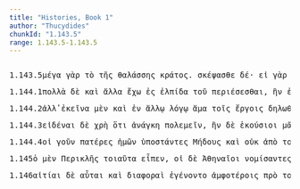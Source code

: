 ```yaml
---
title: "Histories, Book 1"
author: "Thucydides"
chunkId: "1.143.5"
range: 1.143.5-1.143.5
---
```


<pre class="greek prose syntax" data-urn="urn:cts:greekLit:tlg0003.tlg001"><p><span class="subdoc" data-subdoc="1.143.5">1.143.5</span><span class="sentence"><span class=" nominative" data-def="big, full-grown, elder" data-flags="a-s---nn-" data-head="8" data-id="1" data-lemma="μέγας">μέγα </span><span class=" " data-def="for, yes, . . , no, ay doubtless" data-flags="d--------" data-head="8" data-id="2" data-lemma="γάρ">γὰρ </span><span class=" nominative" data-flags="l-s---nn-" data-head="6" data-id="3" data-lemma="ὁ">τὸ </span><span class=" genitive" data-flags="l-s---fg-" data-head="5" data-id="4" data-lemma="ὁ">τῆς </span><span class=" genitive" data-def="sea, sea, salt lake" data-flags="n-s---fg-" data-head="6" data-id="5" data-lemma="θάλασσα">θαλάσσης </span><span class=" nominative" data-flags="n-s---nn-" data-head="8" data-id="6" data-lemma="κράτος">κράτος</span><span class=" " data-flags="u--------" data-head="0" data-id="7" data-lemma=".">. </span></span><span class="sentence"><span class="verb " data-def="look, about carefully, spy, he looked after" data-flags="v2pame---" data-head="0" data-id="1" data-lemma="σκέπτομαι">σκέψασθε </span><span class=" " data-flags="d--------" data-head="1" data-id="2" data-lemma="δέ">δέ</span><span class=" " data-flags="u--------" data-head="0" data-id="3" data-lemma="·">· </span></span><span class="sentence"><span class=" " data-flags="c--------" data-head="9" data-id="1" data-lemma="εἰ">εἰ </span><span class=" " data-def="for, yes, . . , no, ay doubtless" data-flags="d--------" data-head="9" data-id="2" data-lemma="γάρ">γὰρ </span><span class="verb " data-flags="v1piia---" data-head="1" data-id="3" data-lemma="εἰμί">ἦμεν </span><span class=" nominative" data-def="islander, swimmer, insular" data-flags="n-p---mn-" data-head="3" data-id="4" data-lemma="νησιώτης">νησιῶται</span><span class=" " data-flags="u--------" data-head="0" data-id="5" data-lemma=",">, </span><span class=" nominative" data-def="any one, any thing, who? what?, si se" data-flags="p-p---mn-" data-head="9" data-id="6" data-lemma="τις">τίνες </span><span class=" " data-flags="d--------" data-head="9" data-id="7" data-lemma="ἄν">ἂν </span><span class=" nominative" data-def="not to be laid hold of, hard to catch, incomprehensible, not to be made matter of choice" data-flags="a-p---mnc" data-head="9" data-id="8" data-lemma="ἄληπτος">ἀληπτότεροι </span><span class="verb " data-flags="v3piia---" data-head="0" data-id="9" data-lemma="εἰμί">ἦσαν</span><span class=" " data-flags="u--------" data-head="0" data-id="10" data-lemma=";">; </span></span><span class="sentence"><span class=" " data-flags="d--------" data-head="3" data-id="1" data-lemma="καί">καὶ </span><span class=" " data-flags="d--------" data-head="3" data-id="2" data-lemma="νῦν">νῦν </span><span class="verb " data-flags="v3spia---" data-head="0" data-id="3" data-lemma="χρή">χρὴ </span><span class=" " data-flags="c--------" data-head="3" data-id="4" data-lemma="ὅτι">ὅτι </span><span class=" accusative" data-flags="a-p---na-" data-head="7" data-id="5" data-lemma="ἐγγύτατος">ἐγγύτατα </span><span class=" genitive" data-def="this, u, this man here" data-flags="p-s---ng-" data-head="5" data-id="6" data-lemma="οὗτος">τούτου </span><span class="verb accusative" data-flags="v-papema-" data-head="23" data-id="7" data-lemma="διανοέομαι">διανοηθέντας </span><span class=" accusative" data-flags="l-s---fa-" data-head="10" data-id="8" data-lemma="ὁ">τὴν </span><span class=" " data-def="indeed, of a truth, but, indeed" data-flags="d--------" data-head="16" data-id="9" data-lemma="μέν">μὲν </span><span class=" accusative" data-def="earth, heaven, land" data-flags="n-s---fa-" data-head="11" data-id="10" data-lemma="γῆ">γῆν </span><span class=" " data-flags="c--------" data-head="13" data-id="11" data-lemma="καί">καὶ </span><span class=" accusative" data-def="building, house, dwelling, home, home" data-flags="n-p---fa-" data-head="11" data-id="12" data-lemma="οἰκία">οἰκίας </span><span class="verb " data-def="send forth, discharge, throw oneself, give oneself up" data-flags="v--ana---" data-head="16" data-id="13" data-lemma="ἀφίημι">ἀφεῖναι</span><span class=" " data-flags="u--------" data-head="0" data-id="14" data-lemma=",">, </span><span class=" genitive" data-flags="l-s---fg-" data-head="17" data-id="15" data-lemma="ὁ">τῆς </span><span class=" " data-flags="c--------" data-head="23" data-id="16" data-lemma="δέ">δὲ </span><span class=" genitive" data-def="sea, sea, salt lake" data-flags="n-s---fg-" data-head="18" data-id="17" data-lemma="θάλασσα">θαλάσσης </span><span class=" " data-flags="c--------" data-head="20" data-id="18" data-lemma="καί">καὶ </span><span class=" genitive" data-def="city, the citadel, the citadel" data-flags="n-s---fg-" data-head="18" data-id="19" data-lemma="πόλις">πόλεως </span><span class=" accusative" data-flags="n-s---fa-" data-head="21" data-id="20" data-lemma="φυλακή">φυλακὴν </span><span class="verb " data-flags="v--pna---" data-head="16" data-id="21" data-lemma="ἔχω">ἔχειν</span><span class=" " data-flags="u--------" data-head="0" data-id="22" data-lemma=",">, </span><span class=" " data-flags="c--------" data-head="4" data-id="23" data-lemma="καί">καὶ </span><span class=" dative" data-def="" data-flags="n-p---md-" data-head="31" data-id="24" data-lemma="Πελοποννήσιοι">Πελοποννησίοις </span><span class=" " data-def="upaári, ufar, ofer" data-flags="r--------" data-head="27" data-id="25" data-lemma="ὑπέρ">ὑπὲρ </span><span class=" genitive" data-def="self, him, her, it, the very one, the same" data-flags="p-p---ng-" data-head="25" data-id="26" data-lemma="αὐτός">αὐτῶν </span><span class="verb accusative" data-def="make angry, provoke to anger, irritate, grow angry, be wroth, with" data-flags="v-pappma-" data-head="31" data-id="27" data-lemma="ὀργίζω">ὀργισθέντας </span><span class=" dative" data-def="many, many, many" data-flags="a-s---nd-" data-head="29" data-id="28" data-lemma="πολύς">πολλῷ </span><span class=" dative" data-flags="a-p---mdc" data-head="24" data-id="29" data-lemma="πλείων">πλέοσι </span><span class=" " data-flags="d--------" data-head="31" data-id="30" data-lemma="μή">μὴ </span><span class="verb " data-def="fight, contend, resist to the uttermost, exert oneself, strive earnestly" data-flags="v--pne---" data-head="66" data-id="31" data-lemma="διαμάχομαι">διαμάχεσθαι</span><span class=" " data-flags="u--------" data-head="40" data-id="32" data-lemma="(">( </span><span class="verb nominative" data-def="to be strong, powerful, rule, hold sway, sway" data-flags="v-papamn-" data-head="39" data-id="33" data-lemma="κρατέω">κρατήσαντές </span><span class=" " data-flags="d--------" data-head="40" data-id="34" data-lemma="τε">τε </span><span class=" " data-def="for, yes, . . , no, ay doubtless" data-flags="d--------" data-head="40" data-id="35" data-lemma="γάρ">γὰρ </span><span class=" " data-def="back, back again, again, anew, encore" data-flags="d--------" data-head="39" data-id="36" data-lemma="αὖθις">αὖθις </span><span class=" " data-flags="d--------" data-head="38" data-id="37" data-lemma="οὐ">οὐκ </span><span class=" dative" data-def="smaller, less, worse, be worse off, too small" data-flags="a-p---mdc" data-head="39" data-id="38" data-lemma="ἐλάσσων">ἐλάσσοσι </span><span class="verb " data-def="fight, fight with, against" data-flags="v1pfim---" data-head="40" data-id="39" data-lemma="μάχομαι">μαχούμεθα </span><span class=" " data-flags="c--------" data-head="0" data-id="40" data-lemma="καί">καὶ </span><span class=" " data-def="if haply, if, soever" data-flags="c--------" data-head="51" data-id="41" data-lemma="ἐάν">ἢν </span><span class="verb " data-def="make to fall, overthrow, by tripping up, trip up in wrestling, throw" data-flags="v1pasp---" data-head="41" data-id="42" data-lemma="σφάλλω">σφαλῶμεν</span><span class=" " data-flags="u--------" data-head="0" data-id="43" data-lemma=",">, </span><span class=" nominative" data-flags="l-p---nn-" data-head="51" data-id="44" data-lemma="ὁ">τὰ </span><span class=" genitive" data-flags="l-p---mg-" data-head="46" data-id="45" data-lemma="ὁ">τῶν </span><span class=" genitive" data-def="fighting along with, leagued, allied with, ally" data-flags="n-p---mg-" data-head="44" data-id="46" data-lemma="σύμμαχος">ξυμμάχων</span><span class=" " data-flags="u--------" data-head="0" data-id="47" data-lemma=",">, </span><span class=" " data-def="whence, from whom, which" data-flags="d--------" data-head="49" data-id="48" data-lemma="ὅθεν">ὅθεν </span><span class="verb " data-def="to be strong, had, strength" data-flags="v1ppia---" data-head="44" data-id="49" data-lemma="ἰσχύω">ἰσχύομεν</span><span class=" " data-flags="u--------" data-head="0" data-id="50" data-lemma=",">, </span><span class="verb " data-def="destroy besides, perish besides, with others" data-flags="v3spie---" data-head="40" data-id="51" data-lemma="προσαπόλλυμι">προσαπόλλυται</span><span class=" " data-flags="u--------" data-head="0" data-id="52" data-lemma="·">· </span><span class=" " data-flags="d--------" data-head="55" data-id="53" data-lemma="οὐ">οὐ </span><span class=" " data-def="for, yes, . . , no, ay doubtless" data-flags="d--------" data-head="55" data-id="54" data-lemma="γάρ">γὰρ </span><span class="verb " data-def="keep quiet, be at rest, finding rest, by resting from war" data-flags="v3pfia---" data-head="0" data-id="55" data-lemma="ἡσυχάζω">ἡσυχάσουσι </span><span class=" " data-flags="d--------" data-head="59" data-id="56" data-lemma="μή">μὴ </span><span class=" genitive" data-def="sufficing, becoming, befitting, sufficient, competent to do, sufficient" data-flags="a-p---mg-" data-head="59" data-id="57" data-lemma="ἱκανός">ἱκανῶν </span><span class=" genitive" data-def="I at least, for my part, indeed, for myself, me, we two" data-flags="p1p---mg-" data-head="59" data-id="58" data-lemma="ἐγώ">ἡμῶν </span><span class="verb genitive" data-flags="v-pppamg-" data-head="55" data-id="59" data-lemma="εἰμί">ὄντων </span><span class=" " data-flags="r--------" data-head="62" data-id="60" data-lemma="ἐπί">ἐπ̓ </span><span class=" accusative" data-def="self, him, her, it, the very one, the same" data-flags="p-p---ma-" data-head="60" data-id="61" data-lemma="αὐτός">αὐτοὺς </span><span class="verb " data-def="advance with an army, fleet, wage war, they have been soldiers, have seen war-service" data-flags="v--pna---" data-head="57" data-id="62" data-lemma="στρατεύω">στρατεύειν</span><span class=" " data-flags="u--------" data-head="55" data-id="63" data-lemma=")">)</span><span class=" " data-flags="u--------" data-head="0" data-id="64" data-lemma=",">, </span><span class=" accusative" data-flags="l-s---fa-" data-head="67" data-id="65" data-lemma="ὁ">τήν </span><span class=" " data-flags="c--------" data-head="23" data-id="66" data-lemma="τε">τε </span><span class=" accusative" data-def="lamentations for, BJ Prooem" data-flags="n-s---fa-" data-head="72" data-id="67" data-lemma="ὀλόφυρσις">ὀλόφυρσιν </span><span class=" " data-flags="d--------" data-head="70" data-id="68" data-lemma="μή">μὴ </span><span class=" genitive" data-def="building, house, dwelling, home, home" data-flags="n-p---fg-" data-head="70" data-id="69" data-lemma="οἰκία">οἰκιῶν </span><span class=" " data-flags="c--------" data-head="74" data-id="70" data-lemma="καί">καὶ </span><span class=" genitive" data-def="earth, heaven, land" data-flags="n-s---fg-" data-head="70" data-id="71" data-lemma="γῆ">γῆς </span><span class="verb " data-def="make, do, make, produce" data-flags="v--pne---" data-head="66" data-id="72" data-lemma="ποιέω">ποιεῖσθαι</span><span class=" " data-flags="u--------" data-head="0" data-id="73" data-lemma=",">, </span><span class=" " data-def="otheruise, but, not only . . but" data-flags="c--------" data-head="67" data-id="74" data-lemma="ἀλλά">ἀλλὰ </span><span class=" genitive" data-flags="l-p---ng-" data-head="76" data-id="75" data-lemma="ὁ">τῶν </span><span class=" genitive" data-def="body, dead body, corpse, living body" data-flags="n-p---ng-" data-head="74" data-id="76" data-lemma="σῶμα">σωμάτων</span><span class=" " data-flags="u--------" data-head="0" data-id="77" data-lemma="·">· </span></span><span class="sentence"><span class=" " data-flags="d--------" data-head="13" data-id="1" data-lemma="οὐ">οὐ </span><span class=" " data-def="for, yes, . . , no, ay doubtless" data-flags="d--------" data-head="7" data-id="2" data-lemma="γάρ">γὰρ </span><span class=" nominative" data-def="this, nearer, more remote" data-flags="p-p---nn-" data-head="13" data-id="3" data-lemma="ὅδε">τάδε </span><span class=" accusative" data-flags="l-p---ma-" data-head="5" data-id="4" data-lemma="ὁ">τοὺς </span><span class=" accusative" data-def="nar-, ner-, nṛ-, nṛ" data-flags="n-p---ma-" data-head="13" data-id="5" data-lemma="ἀνήρ">ἄνδρας</span><span class=" " data-flags="u--------" data-head="0" data-id="6" data-lemma=",">, </span><span class=" " data-def="otheruise, but, not only . . but" data-flags="c--------" data-head="0" data-id="7" data-lemma="ἀλλά">ἀλλ̓ </span><span class=" nominative" data-flags="l-p---mn-" data-head="9" data-id="8" data-lemma="ὁ">οἱ </span><span class=" nominative" data-def="nar-, ner-, nṛ-, nṛ" data-flags="n-p---mn-" data-head="11" data-id="9" data-lemma="ἀνήρ">ἄνδρες </span><span class=" accusative" data-def="this, u, this man here" data-flags="p-p---na-" data-head="11" data-id="10" data-lemma="οὗτος">ταῦτα </span><span class="verb " data-def="procure for oneself, get, acquire, win, to get one's" data-flags="v3ppie---" data-head="7" data-id="11" data-lemma="κτάομαι">κτῶνται</span><span class=" " data-flags="u--------" data-head="0" data-id="12" data-lemma=".">. </span></span><span class="sentence"><span class=" " data-flags="d--------" data-head="10" data-id="1" data-lemma="καί">καὶ </span><span class=" " data-flags="c--------" data-head="10" data-id="2" data-lemma="εἰ">εἰ </span><span class="verb " data-def="forebode, presage, expect, suspect" data-flags="v1siie---" data-head="2" data-id="3" data-lemma="οἴομαι">ᾤμην </span><span class="verb " data-def="persuade, obey, obey" data-flags="v--fna---" data-head="3" data-id="4" data-lemma="πείθω">πείσειν </span><span class=" accusative" data-def="thou, thou at least, for thy part, you two, both of you" data-flags="p-p---ma-" data-head="4" data-id="5" data-lemma="σύ">ὑμᾶς</span><span class=" " data-flags="u--------" data-head="0" data-id="6" data-lemma=",">, </span><span class=" accusative" data-def="self, him, her, it, the very one, the same" data-flags="p-p---ma-" data-head="10" data-id="7" data-lemma="αὐτός">αὐτοὺς </span><span class=" " data-flags="d--------" data-head="10" data-id="8" data-lemma="ἄν">ἂν </span><span class="verb accusative" data-def="go, come out of, come out" data-flags="v-papama-" data-head="7" data-id="9" data-lemma="ἐξέρχομαι">ἐξελθόντας </span><span class="verb " data-def="urge, drive on, exhort, bid, order" data-flags="v1siia---" data-head="0" data-id="10" data-lemma="κελεύω">ἐκέλευον </span><span class=" accusative" data-def="self, him, her, it, the very one, the same" data-flags="p-p---na-" data-head="12" data-id="11" data-lemma="αὐτός">αὐτὰ </span><span class="verb " data-flags="v--ana---" data-head="13" data-id="12" data-lemma="δηιόω">δῃῶσαι </span><span class=" " data-flags="c--------" data-head="10" data-id="13" data-lemma="καί">καὶ </span><span class="verb " data-def="bring to light, show forth, portray, represent, cause" data-flags="v--ana---" data-head="13" data-id="14" data-lemma="δείκνυμι">δεῖξαι </span><span class=" dative" data-def="" data-flags="n-p---md-" data-head="14" data-id="15" data-lemma="Πελοποννήσιοι">Πελοποννησίοις </span><span class=" " data-flags="c--------" data-head="14" data-id="16" data-lemma="ὅτι">ὅτι </span><span class=" genitive" data-def="this, u, this man here" data-flags="p-p---ng-" data-head="19" data-id="17" data-lemma="οὗτος">τούτων </span><span class=" " data-def="at least, at any rate, iron, have" data-flags="d--------" data-head="17" data-id="18" data-lemma="γε">γε </span><span class=" " data-def="on account of, for, wherefore" data-flags="r--------" data-head="21" data-id="19" data-lemma="ἕνεκα">ἕνεκα </span><span class=" " data-flags="d--------" data-head="21" data-id="20" data-lemma="οὐ">οὐχ </span><span class="verb " data-def="hearken, give ear, answer, answer" data-flags="v2pfim---" data-head="16" data-id="21" data-lemma="ὑπακούω">ὑπακούσεσθε</span><span class=" " data-flags="u--------" data-head="0" data-id="22" data-lemma=".">. </span></span></p><p><span class="subdoc" data-subdoc="1.144.1">1.144.1</span><span class="sentence"><span class=" accusative" data-def="many, many, many" data-flags="a-p---na-" data-head="4" data-id="1" data-lemma="πολύς">πολλὰ </span><span class=" " data-flags="d--------" data-head="5" data-id="2" data-lemma="δέ">δὲ </span><span class=" " data-flags="d--------" data-head="4" data-id="3" data-lemma="καί">καὶ </span><span class=" accusative" data-flags="p-p---na-" data-head="5" data-id="4" data-lemma="ἄλλος">ἄλλα </span><span class="verb " data-flags="v1spia---" data-head="0" data-id="5" data-lemma="ἔχω">ἔχω </span><span class=" " data-def="into, to, into" data-flags="r--------" data-head="5" data-id="6" data-lemma="εἰς">ἐς </span><span class=" accusative" data-def="hope, expectation, hopes, expectancy" data-flags="n-s---fa-" data-head="6" data-id="7" data-lemma="ἐλπίς">ἐλπίδα </span><span class=" genitive" data-flags="l-s---ng-" data-head="9" data-id="8" data-lemma="ὁ">τοῦ </span><span class="verb " data-flags="v--fnm---" data-head="7" data-id="9" data-lemma="περίειμι">περιέσεσθαι</span><span class=" " data-flags="u--------" data-head="0" data-id="10" data-lemma=",">, </span><span class=" " data-def="if haply, if, soever" data-flags="c--------" data-head="5" data-id="11" data-lemma="ἐάν">ἢν </span><span class="verb " data-def="to be willing, wish, wish to" data-flags="v2ppsa---" data-head="11" data-id="12" data-lemma="ἐθέλω">ἐθέλητε </span><span class=" accusative" data-def="beginning, origin, a foundation, source" data-flags="n-s---fa-" data-head="16" data-id="13" data-lemma="ἀρχή">ἀρχήν </span><span class=" " data-flags="d--------" data-head="19" data-id="14" data-lemma="τε">τε </span><span class=" " data-flags="d--------" data-head="16" data-id="15" data-lemma="μή">μὴ </span><span class="verb " data-def="gain, win besides, extend one's" data-flags="v--pne---" data-head="19" data-id="16" data-lemma="ἐπικτάομαι">ἐπικτᾶσθαι </span><span class=" " data-flags="d--------" data-head="18" data-id="17" data-lemma="ἅμα">ἅμα </span><span class="verb nominative" data-def="make hostile, make an enemy of, you will make, your enemies" data-flags="v-pppamn-" data-head="16" data-id="18" data-lemma="πολεμόω">πολεμοῦντες </span><span class=" " data-flags="c--------" data-head="12" data-id="19" data-lemma="καί">καὶ </span><span class=" accusative" data-def="danger, hazard, venture, danger of, from" data-flags="n-p---ma-" data-head="23" data-id="20" data-lemma="κίνδυνος">κινδύνους </span><span class=" accusative" data-def="self-chosen, self-elected, voluntary, by free choice, of one-self" data-flags="a-p---ma-" data-head="20" data-id="21" data-lemma="αὐθαίρετος">αὐθαιρέτους </span><span class=" " data-flags="d--------" data-head="23" data-id="22" data-lemma="μή">μὴ </span><span class="verb " data-def="put to, put to, close, holding" data-flags="v--pne---" data-head="19" data-id="23" data-lemma="προστίθημι">προστίθεσθαι</span><span class=" " data-flags="u--------" data-head="0" data-id="24" data-lemma="·">· </span></span><span class="sentence"><span class=" " data-def="" data-flags="d--------" data-head="3" data-id="1" data-lemma="μᾶλλον">μᾶλλον </span><span class=" " data-def="for, yes, . . , no, ay doubtless" data-flags="d--------" data-head="3" data-id="2" data-lemma="γάρ">γὰρ </span><span class="verb " data-def="put to flight, terrify, alarm, to frighten" data-flags="v1srie---" data-head="0" data-id="3" data-lemma="φοβέω">πεφόβημαι </span><span class=" accusative" data-flags="l-p---fa-" data-head="7" data-id="4" data-lemma="ὁ">τὰς </span><span class=" accusative" data-def="in, of the house, of" data-flags="a-p---fa-" data-head="7" data-id="5" data-lemma="οἰκεῖος">οἰκείας </span><span class=" genitive" data-def="I at least, for my part, indeed, for myself, me, we two" data-flags="p1p---mg-" data-head="7" data-id="6" data-lemma="ἐγώ">ἡμῶν </span><span class=" accusative" data-def="a failure, fault, error, guilt, sin" data-flags="n-p---fa-" data-head="3" data-id="7" data-lemma="ἁμαρτία">ἁμαρτίας </span><span class=" " data-flags="c--------" data-head="1" data-id="8" data-lemma="ἤ">ἢ </span><span class=" accusative" data-flags="l-p---fa-" data-head="12" data-id="9" data-lemma="ὁ">τὰς </span><span class=" genitive" data-flags="l-p---mg-" data-head="11" data-id="10" data-lemma="ὁ">τῶν </span><span class=" genitive" data-def="opposite, on the opposite side, opposite, fronting, face to face" data-flags="a-p---mg-" data-head="12" data-id="11" data-lemma="ἐναντίος">ἐναντίων </span><span class=" accusative" data-flags="n-p---fa-" data-head="14" data-id="12" data-lemma="διάνοια">διανοίας</span><span class=" " data-flags="u--------" data-head="0" data-id="13" data-lemma=".">. </span></span></p><p><span class="subdoc" data-subdoc="1.144.2">1.144.2</span><span class="sentence"><span class=" " data-def="otheruise, but, not only . . but" data-flags="d--------" data-head="11" data-id="1" data-lemma="ἀλλά">ἀλλ̓ </span><span class=" nominative" data-def="the person there, that person, thing, the more remote" data-flags="p-p---nn-" data-head="11" data-id="2" data-lemma="ἐκεῖνος">ἐκεῖνα </span><span class=" " data-def="indeed, of a truth, but, indeed" data-flags="d--------" data-head="11" data-id="3" data-lemma="μέν">μὲν </span><span class=" " data-flags="d--------" data-head="6" data-id="4" data-lemma="καί">καὶ </span><span class=" " data-def="in, into, in, in the district of" data-flags="r--------" data-head="11" data-id="5" data-lemma="ἐν">ἐν </span><span class=" dative" data-flags="a-s---md-" data-head="7" data-id="6" data-lemma="ἄλλος">ἄλλῳ </span><span class=" dative" data-def="computation, reckoning, account, accounts" data-flags="n-s---md-" data-head="5" data-id="7" data-lemma="λόγος">λόγῳ </span><span class=" " data-flags="r--------" data-head="11" data-id="8" data-lemma="ἅμα">ἅμα </span><span class=" dative" data-flags="l-p---nd-" data-head="10" data-id="9" data-lemma="ὁ">τοῖς </span><span class=" dative" data-def="weorc, var[schwa]za, work" data-flags="n-p---nd-" data-head="8" data-id="10" data-lemma="ἔργον">ἔργοις </span><span class="verb " data-flags="v3sfip---" data-head="0" data-id="11" data-lemma="δηλόω">δηλωθήσεται</span><span class=" " data-flags="u--------" data-head="0" data-id="12" data-lemma="·">· </span></span><span class="sentence"><span class=" " data-flags="d--------" data-head="5" data-id="1" data-lemma="νῦν">νῦν </span><span class=" " data-flags="d--------" data-head="5" data-id="2" data-lemma="δέ">δὲ </span><span class=" dative" data-def="this, u, this man here" data-flags="p-p---md-" data-head="4" data-id="3" data-lemma="οὗτος">τούτοις </span><span class="verb nominative" data-def="set apart, to be parted or separated, parted from the throng" data-flags="v-papmmn-" data-head="5" data-id="4" data-lemma="ἀποκρίνω">ἀποκρινάμενοι </span><span class="verb " data-def="send off, away, dispatch, dismiss, dismiss" data-flags="v1pasa---" data-head="0" data-id="5" data-lemma="ἀποπέμπω">ἀποπέμψωμεν</span><span class=" " data-flags="u--------" data-head="0" data-id="6" data-lemma=",">, </span><span class=" accusative" data-def="citizen of Megara" data-flags="n-p---ma-" data-head="14" data-id="7" data-lemma="Μεγαρεύς">Μεγαρέας </span><span class=" " data-def="indeed, of a truth, but, indeed" data-flags="d--------" data-head="41" data-id="8" data-lemma="μέν">μὲν </span><span class=" " data-flags="c--------" data-head="41" data-id="9" data-lemma="ὅτι">ὅτι </span><span class="verb " data-def="suffer, permit, leave, alone" data-flags="v1pfia---" data-head="9" data-id="10" data-lemma="ἐάω">ἐάσομεν </span><span class=" dative" data-def="assembly, of the People, Amphictyonic Council" data-flags="n-s---fd-" data-head="12" data-id="11" data-lemma="ἀγορά">ἀγορᾷ </span><span class=" " data-flags="c--------" data-head="14" data-id="12" data-lemma="καί">καὶ </span><span class=" dative" data-def="harbour, havens of refuge from, haven, retreat, refuge" data-flags="n-p---md-" data-head="12" data-id="13" data-lemma="λιμήν">λιμέσι </span><span class="verb " data-def="" data-flags="v--pne---" data-head="10" data-id="14" data-lemma="χράομαι">χρῆσθαι</span><span class=" " data-flags="u--------" data-head="0" data-id="15" data-lemma=",">, </span><span class=" " data-def="if haply, if, soever" data-flags="c--------" data-head="10" data-id="16" data-lemma="ἐάν">ἢν </span><span class=" " data-flags="d--------" data-head="18" data-id="17" data-lemma="καί">καὶ </span><span class=" nominative" data-flags="n-p---mn-" data-head="21" data-id="18" data-lemma="Λακεδαιμόνιος">Λακεδαιμόνιοι </span><span class=" accusative" data-def="expulsion of foreigners" data-flags="n-p---fa-" data-head="21" data-id="19" data-lemma="ξενηλασία">ξενηλασίας </span><span class=" " data-flags="d--------" data-head="21" data-id="20" data-lemma="μή">μὴ </span><span class="verb " data-def="make, do, make, produce" data-flags="v3ppsa---" data-head="16" data-id="21" data-lemma="ποιέω">ποιῶσι </span><span class=" " data-def="and not, neither . . nor, both not . . , and" data-flags="d--------" data-head="24" data-id="22" data-lemma="μήτε">μήτε </span><span class=" genitive" data-def="I at least, for my part, indeed, for myself, me, we two" data-flags="p1p---mg-" data-head="24" data-id="23" data-lemma="ἐγώ">ἡμῶν </span><span class=" " data-def="and not, neither . . nor, both not . . , and" data-flags="c--------" data-head="19" data-id="24" data-lemma="μήτε">μήτε </span><span class=" genitive" data-flags="l-p---mg-" data-head="27" data-id="25" data-lemma="ὁ">τῶν </span><span class=" genitive" data-def="our, our case, our part" data-flags="a-p---mg-" data-head="27" data-id="26" data-lemma="ἡμέτερος">ἡμετέρων </span><span class=" genitive" data-def="fighting along with, leagued, allied with, ally" data-flags="n-p---mg-" data-head="24" data-id="27" data-lemma="σύμμαχος">ξυμμάχων</span><span class=" " data-flags="u--------" data-head="32" data-id="28" data-lemma="(">( </span><span class=" " data-def="and not, neque enim, neither . . , nor" data-flags="d--------" data-head="31" data-id="29" data-lemma="οὔτε">οὔτε </span><span class=" " data-def="for, yes, . . , no, ay doubtless" data-flags="d--------" data-head="32" data-id="30" data-lemma="γάρ">γὰρ </span><span class=" accusative" data-def="the person there, that person, thing, the more remote" data-flags="p-s---na-" data-head="36" data-id="31" data-lemma="ἐκεῖνος">ἐκεῖνο </span><span class="verb " data-def="hinder, prevent, from, hinder" data-flags="v3spia---" data-head="0" data-id="32" data-lemma="κωλύω">κωλύει </span><span class=" " data-def="in, into, in, in the district of" data-flags="r--------" data-head="32" data-id="33" data-lemma="ἐν">ἐν </span><span class=" dative" data-flags="l-p---fd-" data-head="35" data-id="34" data-lemma="ὁ">ταῖς </span><span class=" dative" data-def="drink-offering, drink-offering, a solemn treaty" data-flags="n-p---fd-" data-head="33" data-id="35" data-lemma="σπονδή">σπονδαῖς </span><span class=" " data-flags="c--------" data-head="32" data-id="36" data-lemma="οὐτε">οὔτε </span><span class=" accusative" data-def="this, nearer, more remote" data-flags="p-s---na-" data-head="36" data-id="37" data-lemma="ὅδε">τόδε</span><span class=" " data-flags="u--------" data-head="32" data-id="38" data-lemma=")">)</span><span class=" " data-flags="u--------" data-head="0" data-id="39" data-lemma=",">, </span><span class=" accusative" data-flags="l-p---fa-" data-head="42" data-id="40" data-lemma="ὁ">τὰς </span><span class=" " data-flags="c--------" data-head="4" data-id="41" data-lemma="δέ">δὲ </span><span class=" accusative" data-def="city, the citadel, the citadel" data-flags="n-p---fa-" data-head="45" data-id="42" data-lemma="πόλις">πόλεις </span><span class=" " data-flags="c--------" data-head="41" data-id="43" data-lemma="ὅτι">ὅτι </span><span class=" accusative" data-def="living under one's own laws, independent, of one's own free will, feeding and ranging at will" data-flags="a-p---fa-" data-head="45" data-id="44" data-lemma="αὐτόνομος">αὐτονόμους </span><span class="verb " data-def="send forth, discharge, throw oneself, give oneself up" data-flags="v1pfia---" data-head="43" data-id="45" data-lemma="ἀφίημι">ἀφήσομεν</span><span class=" " data-flags="u--------" data-head="0" data-id="46" data-lemma=",">, </span><span class=" " data-flags="c--------" data-head="53" data-id="47" data-lemma="εἰ">εἰ </span><span class=" " data-flags="d--------" data-head="53" data-id="48" data-lemma="καί">καὶ </span><span class=" accusative" data-def="living under one's own laws, independent, of one's own free will, feeding and ranging at will" data-flags="a-p---fa-" data-head="50" data-id="49" data-lemma="αὐτόνομος">αὐτονόμους </span><span class="verb nominative" data-flags="v-pppamn-" data-head="51" data-id="50" data-lemma="ἔχω">ἔχοντες </span><span class="verb " data-def="make a drink-offering, let, dedicate" data-flags="v1paim---" data-head="47" data-id="51" data-lemma="σπένδω">ἐσπεισάμεθα</span><span class=" " data-flags="u--------" data-head="0" data-id="52" data-lemma=",">, </span><span class=" " data-flags="c--------" data-head="45" data-id="53" data-lemma="καί">καὶ </span><span class=" " data-def="whenever, since, since" data-flags="c--------" data-head="53" data-id="54" data-lemma="ὅταν">ὅταν </span><span class=" " data-flags="d--------" data-head="56" data-id="55" data-lemma="καί">κ- </span><span class=" nominative" data-def="the person there, that person, thing, the more remote" data-flags="p-p---mn-" data-head="59" data-id="56" data-lemma="ἐκεῖνος">ἀκεῖνοι </span><span class=" dative" data-flags="l-p---fd-" data-head="60" data-id="57" data-lemma="ὁ">ταῖς </span><span class=" genitive" data-def="Stadtrecht von Gortyn, of himself, herself, itself, itself, absolutely" data-flags="p-p---mg-" data-head="60" data-id="58" data-lemma="ἑαυτοῦ">ἑαυτῶν </span><span class="verb " data-flags="v3ppsa---" data-head="54" data-id="59" data-lemma="ἀποδέω">ἀποδῶσι </span><span class=" dative" data-def="city, the citadel, the citadel" data-flags="n-p---fd-" data-head="59" data-id="60" data-lemma="πόλις">πόλεσι </span><span class=" " data-flags="d--------" data-head="65" data-id="61" data-lemma="μή">μὴ </span><span class=" dative" data-def="Rendic.Pont. Accad.Rom. di Arch, they, them, them" data-flags="a-p---md-" data-head="65" data-id="62" data-lemma="σφεῖς">σφίσι</span><span class=" " data-flags="u--------" data-head="0" data-id="63" data-lemma="[">[ </span><span class=" dative" data-flags="l-p---md-" data-head="65" data-id="64" data-lemma="ὁ">τοῖς </span><span class=" dative" data-flags="n-p---md-" data-head="70" data-id="65" data-lemma="Λακεδαιμόνιος">Λακεδαιμονίοις</span><span class=" " data-flags="u--------" data-head="0" data-id="66" data-lemma="]">] </span><span class=" " data-def="made for an end, purpose, fit, adapted for" data-flags="d--------" data-head="68" data-id="67" data-lemma="ἐπιτήδειος">ἐπιτηδείως </span><span class="verb " data-def="to be independent" data-flags="v--pne---" data-head="59" data-id="68" data-lemma="αὐτονομέομαι">αὐτονομεῖσθαι</span><span class=" " data-flags="u--------" data-head="0" data-id="69" data-lemma=",">, </span><span class=" " data-def="otheruise, but, not only . . but" data-flags="c--------" data-head="67" data-id="70" data-lemma="ἀλλά">ἀλλ̓ </span><span class=" dative" data-def="self, him, her, it, the very one, the same" data-flags="p-p---md-" data-head="70" data-id="71" data-lemma="αὐτός">αὐτοῖς </span><span class=" dative" data-def="each, each, every one" data-flags="a-p---md-" data-head="71" data-id="72" data-lemma="ἕκαστος">ἑκάστοις </span><span class=" " data-def="so, thus, as, how" data-flags="c--------" data-head="68" data-id="73" data-lemma="ὡς">ὡς </span><span class="verb " data-def="will, wish, be willing, wish is will, willed" data-flags="v3ppie---" data-head="73" data-id="74" data-lemma="βούλομαι">βούλονται</span><span class=" " data-flags="u--------" data-head="0" data-id="75" data-lemma="·">· </span></span><span class="sentence"><span class=" accusative" data-def="custom, usage, way, the way" data-flags="n-p---fa-" data-head="5" data-id="1" data-lemma="δίκη">δίκας </span><span class=" " data-flags="d--------" data-head="16" data-id="2" data-lemma="τε">τε </span><span class=" " data-flags="c--------" data-head="13" data-id="3" data-lemma="ὅτι">ὅτι </span><span class="verb " data-def="to be willing, wish, wish to" data-flags="v1ppia---" data-head="3" data-id="4" data-lemma="ἐθέλω">ἐθέλομεν </span><span class="verb " data-def="Aër, give freely, to be ready to give, offer" data-flags="v--ana---" data-head="4" data-id="5" data-lemma="δίδωμι">δοῦναι </span><span class=" " data-flags="r--------" data-head="5" data-id="6" data-lemma="κατά">κατὰ </span><span class=" accusative" data-flags="l-p---fa-" data-head="8" data-id="7" data-lemma="ὁ">τὰς </span><span class=" accusative" data-def="compounding, a compound, convention, compact" data-flags="n-p---fa-" data-head="6" data-id="8" data-lemma="συνθήκη">ξυνθήκας</span><span class=" " data-flags="u--------" data-head="0" data-id="9" data-lemma=",">, </span><span class=" genitive" data-def="war, battle, fight, single combat" data-flags="n-s---mg-" data-head="13" data-id="10" data-lemma="πόλεμος">πολέμου </span><span class=" " data-flags="d--------" data-head="16" data-id="11" data-lemma="δέ">δὲ </span><span class=" " data-flags="d--------" data-head="13" data-id="12" data-lemma="οὐ">οὐκ </span><span class="verb " data-def="to be first, begin, make a beginning, to be the aggressor" data-flags="v1pfia---" data-head="16" data-id="13" data-lemma="ἄρχω">ἄρξομεν</span><span class=" " data-flags="u--------" data-head="0" data-id="14" data-lemma=",">, </span><span class="verb accusative" data-def="to be first, begin, make a beginning, to be the aggressor" data-flags="v-pppema-" data-head="17" data-id="15" data-lemma="ἄρχω">ἀρχομένους </span><span class=" " data-flags="c--------" data-head="0" data-id="16" data-lemma="δέ">δὲ </span><span class="verb " data-def="keep off, ward off, to be kept off, for" data-flags="v1pfim---" data-head="16" data-id="17" data-lemma="ἀμύνω">ἀμυνούμεθα</span><span class=" " data-flags="u--------" data-head="0" data-id="18" data-lemma=".">. </span></span><span class="sentence"><span class=" accusative" data-def="this, u, this man here" data-flags="p-p---na-" data-head="10" data-id="1" data-lemma="οὗτος">ταῦτα </span><span class=" " data-def="for, yes, . . , no, ay doubtless" data-flags="d--------" data-head="12" data-id="2" data-lemma="γάρ">γὰρ </span><span class=" accusative" data-def="observant of custom, rule, of social rule, well-ordered, civilized" data-flags="a-p---na-" data-head="4" data-id="3" data-lemma="δίκαιος">δίκαια </span><span class=" " data-flags="c--------" data-head="1" data-id="4" data-lemma="καί">καὶ </span><span class="verb accusative" data-def="to be clearly seen, to be conspicuous, to be distinguished in, by" data-flags="v-pppana-" data-head="4" data-id="5" data-lemma="πρέπω">πρέποντα </span><span class=" " data-flags="d--------" data-head="4" data-id="6" data-lemma="ἅμα">ἅμα </span><span class=" dative" data-def="this, nearer, more remote" data-flags="a-s---fd-" data-head="9" data-id="7" data-lemma="ὅδε">τῇδε </span><span class=" dative" data-flags="l-s---fd-" data-head="9" data-id="8" data-lemma="ὁ">τῇ </span><span class=" dative" data-def="city, the citadel, the citadel" data-flags="n-s---fd-" data-head="5" data-id="9" data-lemma="πόλις">πόλει </span><span class="verb " data-def="set apart, to be parted or separated, parted from the throng" data-flags="v--anm---" data-head="12" data-id="10" data-lemma="ἀποκρίνω">ἀποκρίνασθαι</span><span class=" " data-flags="u--------" data-head="0" data-id="11" data-lemma=".">. </span></span></p><p><span class="subdoc" data-subdoc="1.144.3">1.144.3</span><span class="sentence"><span class="verb " data-def="" data-flags="v--rna---" data-head="3" data-id="1" data-lemma="οἶδα">εἰδέναι </span><span class=" " data-flags="d--------" data-head="3" data-id="2" data-lemma="δέ">δὲ </span><span class="verb " data-flags="v3spia---" data-head="0" data-id="3" data-lemma="χρή">χρὴ </span><span class=" " data-flags="c--------" data-head="21" data-id="4" data-lemma="ὅτι">ὅτι </span><span class=" nominative" data-def="force, constraint, necessity, perforce, of necessity, forcibly, by force" data-flags="n-s---fn-" data-head="34" data-id="5" data-lemma="ἀνάγκη">ἀνάγκη </span><span class="verb " data-def="to be at war, make war, with" data-flags="v--pna---" data-head="34" data-id="6" data-lemma="πολεμέω">πολεμεῖν</span><span class=" " data-flags="u--------" data-head="0" data-id="7" data-lemma=",">, </span><span class=" " data-def="if haply, if, soever" data-flags="c--------" data-head="18" data-id="8" data-lemma="ἐάν">ἢν </span><span class=" " data-flags="c--------" data-head="4" data-id="9" data-lemma="δέ">δὲ </span><span class=" nominative" data-def="voluntary, undertaken voluntarily, voluntary acts" data-flags="a-p---mn-" data-head="12" data-id="10" data-lemma="ἑκούσιος">ἑκούσιοι </span><span class=" " data-def="" data-flags="d--------" data-head="10" data-id="11" data-lemma="μᾶλλον">μᾶλλον </span><span class="verb " data-def="take, accept, receive, receive, at the hand of" data-flags="v1ppse---" data-head="8" data-id="12" data-lemma="δέχομαι">δεχώμεθα</span><span class=" " data-flags="u--------" data-head="0" data-id="13" data-lemma=",">, </span><span class=" accusative" data-def="inferior, weaker, not so good" data-flags="a-s---nac" data-head="15" data-id="14" data-lemma="ἥσσων">ἧσσον </span><span class="verb accusative" data-def="lie in, be wrapped in, to be in, to be involved in" data-flags="v-pfpmma-" data-head="17" data-id="15" data-lemma="ἔγκειμαι">ἐγκεισομένους </span><span class=" accusative" data-flags="l-p---ma-" data-head="17" data-id="16" data-lemma="ὁ">τοὺς </span><span class=" accusative" data-def="opposite, on the opposite side, opposite, fronting, face to face" data-flags="a-p---ma-" data-head="18" data-id="17" data-lemma="ἐναντίος">ἐναντίους </span><span class="verb " data-flags="v1pfia---" data-head="9" data-id="18" data-lemma="ἔχω">ἕξομεν</span><span class=" " data-flags="u--------" data-head="0" data-id="19" data-lemma=",">, </span><span class=" " data-def="from out of, from, out of, forth from" data-flags="r--------" data-head="32" data-id="20" data-lemma="ἐκ">ἔκ </span><span class=" " data-flags="c--------" data-head="1" data-id="21" data-lemma="τε">τε </span><span class=" genitive" data-flags="l-p---mg-" data-head="24" data-id="22" data-lemma="ὁ">τῶν </span><span class=" genitive" data-def="big, full-grown, elder" data-flags="a-p---mgs" data-head="24" data-id="23" data-lemma="μέγας">μεγίστων </span><span class=" genitive" data-def="danger, hazard, venture, danger of, from" data-flags="n-p---mg-" data-head="20" data-id="24" data-lemma="κίνδυνος">κινδύνων </span><span class=" " data-flags="c--------" data-head="21" data-id="25" data-lemma="ὅτι">ὅτι </span><span class=" " data-flags="d--------" data-head="28" data-id="26" data-lemma="καί">καὶ </span><span class=" dative" data-def="city, the citadel, the citadel" data-flags="n-s---fd-" data-head="28" data-id="27" data-lemma="πόλις">πόλει </span><span class=" " data-flags="c--------" data-head="32" data-id="28" data-lemma="καί">καὶ </span><span class=" dative" data-def="private person, individual, one in a private station, private soldier" data-flags="n-s---md-" data-head="28" data-id="29" data-lemma="ἰδιώτης">ἰδιώτῃ </span><span class=" nominative" data-def="big, full-grown, elder" data-flags="a-p---fns" data-head="31" data-id="30" data-lemma="μέγας">μέγισται </span><span class=" nominative" data-def="worship, esteem, honour, honours, due regard" data-flags="n-p---fn-" data-head="32" data-id="31" data-lemma="τιμή">τιμαὶ </span><span class="verb " data-def="to be superior to, prevail over, overcome, to be superior, prevail" data-flags="v3ppie---" data-head="25" data-id="32" data-lemma="περιγίγνομαι">περιγίγνονται</span><span class=" " data-flags="u--------" data-head="0" data-id="33" data-lemma=".">. </span></span></p><p><span class="subdoc" data-subdoc="1.144.4">1.144.4</span><span class="sentence"><span class=" nominative" data-flags="l-p---mn-" data-head="3" data-id="1" data-lemma="ὁ">οἱ </span><span class=" " data-def="at least then, at all events, why yes" data-flags="d--------" data-head="33" data-id="2" data-lemma="γοῦν">γοῦν </span><span class=" nominative" data-def="pitṛ[snull ]u, father, grandfather" data-flags="n-p---mn-" data-head="33" data-id="3" data-lemma="πατήρ">πατέρες </span><span class=" genitive" data-def="I at least, for my part, indeed, for myself, me, we two" data-flags="p1p---mg-" data-head="3" data-id="4" data-lemma="ἐγώ">ἡμῶν </span><span class="verb nominative" data-def="place, set under, having set" data-flags="v-papamn-" data-head="7" data-id="5" data-lemma="ὑφίστημι">ὑποστάντες </span><span class=" accusative" data-def="Mede, Median" data-flags="n-p---ma-" data-head="5" data-id="6" data-lemma="Μῆδος">Μήδους </span><span class=" " data-flags="c--------" data-head="13" data-id="7" data-lemma="καί">καὶ </span><span class=" " data-flags="d--------" data-head="11" data-id="8" data-lemma="οὐ">οὐκ </span><span class=" " data-def="ápa, ab, ap-ehtre" data-flags="r--------" data-head="11" data-id="9" data-lemma="ἀπό">ἀπὸ </span><span class=" genitive" data-def="sufficient, so many only, so few" data-flags="p-p---fg-" data-head="9" data-id="10" data-lemma="τοσόσδε">τοσῶνδε </span><span class="verb nominative" data-def="set in motion, urge on, cheer on, tear, inspired" data-flags="v-pppemn-" data-head="7" data-id="11" data-lemma="ὁρμάω">ὁρμώμενοι</span><span class=" " data-flags="u--------" data-head="0" data-id="12" data-lemma=",">, </span><span class=" " data-def="otheruise, but, not only . . but" data-flags="c--------" data-head="33" data-id="13" data-lemma="ἀλλά">ἀλλὰ </span><span class=" " data-flags="d--------" data-head="16" data-id="14" data-lemma="καί">καὶ </span><span class=" accusative" data-flags="l-p---na-" data-head="16" data-id="15" data-lemma="ὁ">τὰ </span><span class="verb accusative" data-def="begin, take the initiative, beginner, take the initiative in, begin" data-flags="v-pppana-" data-head="17" data-id="16" data-lemma="ὑπάρχω">ὑπάρχοντα </span><span class="verb nominative" data-def="leave out, pass over, leave out, pass over, fails" data-flags="v-papamn-" data-head="13" data-id="17" data-lemma="ἐκλείπω">ἐκλιπόντες</span><span class=" " data-flags="u--------" data-head="0" data-id="18" data-lemma=",">, </span><span class=" dative" data-def="means of knowing, mark, token, organ by which one perceives" data-flags="n-s---fd-" data-head="24" data-id="19" data-lemma="γνώμη">γνώμῃ </span><span class=" " data-flags="d--------" data-head="24" data-id="20" data-lemma="τε">τε </span><span class=" dative" data-flags="a-s---fdc" data-head="19" data-id="21" data-lemma="πλείων">πλέονι </span><span class=" " data-flags="c--------" data-head="21" data-id="22" data-lemma="ἤ">ἢ </span><span class=" dative" data-def="act, act, action" data-flags="n-s---fd-" data-head="39" data-id="23" data-lemma="τύχη">τύχῃ </span><span class=" " data-flags="c--------" data-head="32" data-id="24" data-lemma="καί">καὶ </span><span class=" dative" data-flags="n-s---fd-" data-head="24" data-id="25" data-lemma="τόλμα">τόλμῃ </span><span class=" dative" data-def="big, full-grown, elder" data-flags="a-s---fdc" data-head="25" data-id="26" data-lemma="μέγας">μείζονι </span><span class=" " data-flags="c--------" data-head="26" data-id="27" data-lemma="ἤ">ἢ </span><span class=" dative" data-def="power, might, bodily strength, strength, power, ability" data-flags="n-s---fd-" data-head="40" data-id="28" data-lemma="δύναμις">δυνάμει </span><span class=" accusative" data-flags="l-s---ma-" data-head="31" data-id="29" data-lemma="ὁ">τόν </span><span class=" " data-flags="d--------" data-head="33" data-id="30" data-lemma="τε">τε </span><span class=" accusative" data-def="barbarous, non-Greek, foreign, all non-Greek-speaking peoples" data-flags="n-s---ma-" data-head="32" data-id="31" data-lemma="βάρβαρος">βάρβαρον </span><span class="verb " data-def="thrust away, push back, pushed, off" data-flags="v3paim---" data-head="33" data-id="32" data-lemma="ἀπωθέω">ἀπεώσαντο </span><span class=" " data-flags="c--------" data-head="0" data-id="33" data-lemma="καί">καὶ </span><span class=" " data-def="into, to, into" data-flags="r--------" data-head="36" data-id="34" data-lemma="εἰς">ἐς </span><span class=" nominative" data-def="this, nearer, more remote" data-flags="p-p---nn-" data-head="34" data-id="35" data-lemma="ὅδε">τάδε </span><span class="verb " data-def="lead forward, onward, escort on their way" data-flags="v3paia---" data-head="33" data-id="36" data-lemma="προάγω">προήγαγον </span><span class=" accusative" data-def="self, him, her, it, the very one, the same" data-flags="a-p---na-" data-head="35" data-id="37" data-lemma="αὐτός">αὐτά</span><span class=" " data-flags="u--------" data-head="0" data-id="38" data-lemma=".">. </span></span><span class="sentence"><span class=" genitive" data-flags="p-p---mg-" data-head="4" data-id="1" data-lemma="ὅς">ὧν </span><span class=" " data-flags="d--------" data-head="4" data-id="2" data-lemma="οὐ">οὐ </span><span class="verb " data-flags="v3spia---" data-head="0" data-id="3" data-lemma="χρή">χρὴ </span><span class="verb " data-def="leave, quit, is gone, leave behind, leave at home" data-flags="v--pne---" data-head="6" data-id="4" data-lemma="λείπω">λείπεσθαι</span><span class=" " data-flags="u--------" data-head="0" data-id="5" data-lemma=",">, </span><span class=" " data-def="otheruise, but, not only . . but" data-flags="c--------" data-head="3" data-id="6" data-lemma="ἀλλά">ἀλλὰ </span><span class=" accusative" data-flags="l-p---ma-" data-head="9" data-id="7" data-lemma="ὁ">τούς </span><span class=" " data-flags="d--------" data-head="13" data-id="8" data-lemma="τε">τε </span><span class=" accusative" data-def="hated, hateful, hateful, hating, hostile" data-flags="a-p---ma-" data-head="12" data-id="9" data-lemma="ἐχθρός">ἐχθροὺς </span><span class=" dative" data-flags="a-s---md-" data-head="11" data-id="10" data-lemma="πᾶς">παντὶ </span><span class=" dative" data-flags="n-s---md-" data-head="12" data-id="11" data-lemma="τρόπος">τρόπῳ </span><span class="verb " data-def="keep off, ward off, to be kept off, for" data-flags="v--pne---" data-head="13" data-id="12" data-lemma="ἀμύνω">ἀμύνεσθαι </span><span class=" " data-flags="c--------" data-head="6" data-id="13" data-lemma="καί">καὶ </span><span class=" dative" data-flags="l-p---md-" data-head="15" data-id="14" data-lemma="ὁ">τοῖς </span><span class="verb dative" data-def="to be born after, come, into being after, posterity" data-flags="v-pppemd-" data-head="20" data-id="15" data-lemma="ἐπιγίγνομαι">ἐπιγιγνομένοις </span><span class="verb " data-def="attempt, endeavour, try, make trial of, make an attempt on" data-flags="v--pne---" data-head="13" data-id="16" data-lemma="πειράω">πειρᾶσθαι </span><span class=" accusative" data-def="self, him, her, it, the very one, the same" data-flags="p-p---na-" data-head="20" data-id="17" data-lemma="αὐτός">αὐτὰ </span><span class=" " data-flags="d--------" data-head="19" data-id="18" data-lemma="μή">μὴ </span><span class=" accusative" data-def="smaller, less, worse, be worse off, too small" data-flags="a-p---nac" data-head="17" data-id="19" data-lemma="ἐλάσσων">ἐλάσσω </span><span class="verb " data-def="give, hand over to another, transmit, hand, down" data-flags="v--ana---" data-head="16" data-id="20" data-lemma="παραδίδωμι">παραδοῦναι</span><span class=" " data-flags="u--------" data-head="0" data-id="21" data-lemma=".">. </span></span></p><p><span class="subdoc" data-subdoc="1.145">1.145</span><span class="sentence"><span class=" nominative" data-flags="l-s---mn-" data-head="3" data-id="1" data-lemma="ὁ">ὁ </span><span class=" " data-def="indeed, of a truth, but, indeed" data-flags="d--------" data-head="8" data-id="2" data-lemma="μέν">μὲν </span><span class=" nominative" data-flags="n-s---mn-" data-head="5" data-id="3" data-lemma="Περικλῆς">Περικλῆς </span><span class=" accusative" data-def="such as this, so good, so noble, so bad, so great a thing" data-flags="p-p---na-" data-head="5" data-id="4" data-lemma="τοιοῦτος">τοιαῦτα </span><span class="verb " data-def="said, avocam, vac" data-flags="v3saia---" data-head="8" data-id="5" data-lemma="εἶπον">εἶπεν</span><span class=" " data-flags="u--------" data-head="0" data-id="6" data-lemma=",">, </span><span class=" nominative" data-flags="l-p---mn-" data-head="9" data-id="7" data-lemma="ὁ">οἱ </span><span class=" " data-flags="c--------" data-head="0" data-id="8" data-lemma="δέ">δὲ </span><span class=" nominative" data-flags="n-p---mn-" data-head="19" data-id="9" data-lemma="Ἀθηναῖος">Ἀθηναῖοι </span><span class="verb nominative" data-def="use customarily, practise, to have, in common use" data-flags="v-papamn-" data-head="15" data-id="10" data-lemma="νομίζω">νομίσαντες </span><span class=" accusative" data-def="best, best, noblest" data-flags="a-p---na-" data-head="13" data-id="11" data-lemma="ἄριστος">ἄριστα </span><span class=" dative" data-def="Rendic.Pont. Accad.Rom. di Arch, they, them, them" data-flags="p-p---md-" data-head="11" data-id="12" data-lemma="σφεῖς">σφίσι </span><span class="verb " data-def="exhort, recommend, advise, advise, advise" data-flags="v--pna---" data-head="10" data-id="13" data-lemma="παραινέω">παραινεῖν </span><span class=" accusative" data-def="self, him, her, it, the very one, the same" data-flags="p-s---ma-" data-head="13" data-id="14" data-lemma="αὐτός">αὐτὸν </span><span class="verb " data-def="count, reckon, with pebbles, add up the numerical values" data-flags="v3paim---" data-head="19" data-id="15" data-lemma="ψηφίζω">ἐψηφίσαντο </span><span class=" accusative" data-flags="p-p---na-" data-head="17" data-id="16" data-lemma="ὅς">ἃ </span><span class="verb " data-def="urge, drive on, exhort, bid, order" data-flags="v3siia---" data-head="15" data-id="17" data-lemma="κελεύω">ἐκέλευε</span><span class=" " data-flags="u--------" data-head="0" data-id="18" data-lemma=",">, </span><span class=" " data-flags="c--------" data-head="8" data-id="19" data-lemma="καί">καὶ </span><span class=" dative" data-flags="l-p---md-" data-head="21" data-id="20" data-lemma="ὁ">τοῖς </span><span class=" dative" data-flags="n-p---md-" data-head="32" data-id="21" data-lemma="Λακεδαιμόνιος">Λακεδαιμονίοις </span><span class="verb " data-def="set apart, to be parted or separated, parted from the throng" data-flags="v3paim---" data-head="32" data-id="22" data-lemma="ἀποκρίνω">ἀπεκρίναντο </span><span class=" dative" data-flags="l-s---fd-" data-head="25" data-id="23" data-lemma="ὁ">τῇ </span><span class=" genitive" data-def="the person there, that person, thing, the more remote" data-flags="p-s---mg-" data-head="25" data-id="24" data-lemma="ἐκεῖνος">ἐκείνου </span><span class=" dative" data-def="means of knowing, mark, token, organ by which one perceives" data-flags="n-s---fd-" data-head="32" data-id="25" data-lemma="γνώμη">γνώμῃ</span><span class=" " data-flags="u--------" data-head="0" data-id="26" data-lemma=",">, </span><span class=" " data-flags="r--------" data-head="22" data-id="27" data-lemma="κατά">καθ̓ </span><span class=" accusative" data-def="each, each, every one" data-flags="a-p---na-" data-head="27" data-id="28" data-lemma="ἕκαστος">ἕκαστά </span><span class=" " data-flags="d--------" data-head="32" data-id="29" data-lemma="τε">τε </span><span class=" " data-def="so, thus, as, how" data-flags="c--------" data-head="22" data-id="30" data-lemma="ὡς">ὡς </span><span class="verb " data-def="point out, show, say, tell, show the way to, show where to find" data-flags="v3saia---" data-head="30" data-id="31" data-lemma="φράζω">ἔφρασε </span><span class=" " data-flags="c--------" data-head="19" data-id="32" data-lemma="καί">καὶ </span><span class=" accusative" data-flags="l-s---na-" data-head="34" data-id="33" data-lemma="ὁ">τὸ </span><span class=" accusative" data-def="all together, all at once, the whole, as a whole" data-flags="a-s---na-" data-head="56" data-id="34" data-lemma="σύμπας">ξύμπαν</span><span class=" " data-flags="u--------" data-head="0" data-id="35" data-lemma=",">, </span><span class=" accusative" data-def="not one, no one, none, no set" data-flags="p-s---na-" data-head="38" data-id="36" data-lemma="οὐδείς">οὐδὲν </span><span class="verb nominative" data-def="urge, drive on, exhort, bid, order" data-flags="v-pppemn-" data-head="38" data-id="37" data-lemma="κελεύω">κελευόμενοι </span><span class="verb " data-def="make, do, make, produce" data-flags="v--fna---" data-head="41" data-id="38" data-lemma="ποιέω">ποιήσειν</span><span class=" " data-flags="u--------" data-head="0" data-id="39" data-lemma=",">, </span><span class=" dative" data-def="custom, usage, way, the way" data-flags="n-s---fd-" data-head="47" data-id="40" data-lemma="δίκη">δίκῃ </span><span class=" " data-flags="c--------" data-head="56" data-id="41" data-lemma="δέ">δὲ </span><span class=" " data-flags="r--------" data-head="46" data-id="42" data-lemma="κατά">κατὰ </span><span class=" accusative" data-flags="l-p---fa-" data-head="44" data-id="43" data-lemma="ὁ">τὰς </span><span class=" accusative" data-def="compounding, a compound, convention, compact" data-flags="n-p---fa-" data-head="42" data-id="44" data-lemma="συνθήκη">ξυνθήκας </span><span class=" nominative" data-def="at hand, ready, prepared, in hand, in ready money" data-flags="a-p---mn-" data-head="46" data-id="45" data-lemma="ἑτοῖμος">ἑτοῖμοι </span><span class="verb " data-flags="v--pna---" data-head="41" data-id="46" data-lemma="εἰμί">εἶναι </span><span class="verb " data-def="loose one from another, part asunder, untwining, break" data-flags="v--pne---" data-head="45" data-id="47" data-lemma="διαλύω">διαλύεσθαι </span><span class=" " data-def="round about, all round, on both sides, pári" data-flags="r--------" data-head="47" data-id="48" data-lemma="περί">περὶ </span><span class=" genitive" data-flags="l-p---ng-" data-head="50" data-id="49" data-lemma="ὁ">τῶν </span><span class=" genitive" data-def="accusation, charge, matter of complaint, accusations" data-flags="n-p---ng-" data-head="48" data-id="50" data-lemma="ἔγκλημα">ἐγκλημάτων </span><span class=" " data-flags="r--------" data-head="47" data-id="51" data-lemma="ἐπί">ἐπὶ </span><span class=" dative" data-def="equal, like, like" data-flags="a-s---fd-" data-head="53" data-id="52" data-lemma="ἴσος">ἴσῃ </span><span class=" " data-flags="c--------" data-head="51" data-id="53" data-lemma="καί">καὶ </span><span class=" dative" data-flags="a-s---fd-" data-head="53" data-id="54" data-lemma="ὁμοῖος">ὁμοίᾳ</span><span class=" " data-flags="u--------" data-head="0" data-id="55" data-lemma=".">. </span></span><span class="sentence"><span class=" " data-flags="d--------" data-head="7" data-id="1" data-lemma="καί">καὶ </span><span class=" nominative" data-flags="l-p---mn-" data-head="7" data-id="2" data-lemma="ὁ">οἱ </span><span class=" " data-def="indeed, of a truth, but, indeed" data-flags="d--------" data-head="7" data-id="3" data-lemma="μέν">μὲν </span><span class="verb " data-def="go from, away from, depart" data-flags="v3paia---" data-head="7" data-id="4" data-lemma="ἀποχωρέω">ἀπεχώρησαν </span><span class=" " data-flags="r--------" data-head="4" data-id="5" data-lemma="ἐπί">ἐπ̓ </span><span class=" genitive" data-flags="n-s---mg-" data-head="5" data-id="6" data-lemma="οἶκος">οἴκου </span><span class=" " data-flags="c--------" data-head="0" data-id="7" data-lemma="καί">καὶ </span><span class=" " data-def="no more, no longer, no further, not now" data-flags="d--------" data-head="10" data-id="8" data-lemma="οὐκέτι">οὐκέτι </span><span class=" accusative" data-def="latter, last, úd, úttaras, uttamás" data-flags="a-s---na-" data-head="10" data-id="9" data-lemma="ὕστερος">ὕστερον </span><span class="verb " data-def="to be the elder, eldest, to be older than, be the eldest of" data-flags="v3piie---" data-head="7" data-id="10" data-lemma="πρεσβεύω">ἐπρεσβεύοντο</span><span class=" " data-flags="u--------" data-head="0" data-id="11" data-lemma="·">· </span></span></p><p><span class="subdoc" data-subdoc="1.146">1.146</span><span class="sentence"><span class=" nominative" data-def="responsibility, guilt, blame, accusation" data-flags="n-p---fn-" data-head="4" data-id="1" data-lemma="αἰτία">αἰτίαι </span><span class=" " data-flags="d--------" data-head="6" data-id="2" data-lemma="δέ">δὲ </span><span class=" nominative" data-def="this, u, this man here" data-flags="p-p---fn-" data-head="6" data-id="3" data-lemma="οὗτος">αὗται </span><span class=" " data-flags="c--------" data-head="6" data-id="4" data-lemma="καί">καὶ </span><span class=" nominative" data-def="moving hither and thither, moves, dislocation" data-flags="n-p---fn-" data-head="4" data-id="5" data-lemma="διαφορά">διαφοραὶ </span><span class="verb " data-def="come into a new state of being, come into being, to be born" data-flags="v3paim---" data-head="0" data-id="6" data-lemma="γίγνομαι">ἐγένοντο </span><span class=" dative" data-def="either, both of two, each one" data-flags="a-p---md-" data-head="4" data-id="7" data-lemma="ἀμφότερος">ἀμφοτέροις </span><span class=" " data-def="before, forth, before, in front of, in front of" data-flags="r--------" data-head="6" data-id="8" data-lemma="πρό">πρὸ </span><span class=" genitive" data-flags="l-s---mg-" data-head="10" data-id="9" data-lemma="ὁ">τοῦ </span><span class=" genitive" data-def="war, battle, fight, single combat" data-flags="n-s---mg-" data-head="8" data-id="10" data-lemma="πόλεμος">πολέμου</span><span class=" " data-flags="u--------" data-head="0" data-id="11" data-lemma=",">, </span><span class="verb nominative" data-def="to be first, begin, make a beginning, to be the aggressor" data-flags="v-papmfn-" data-head="6" data-id="12" data-lemma="ἄρχω">ἀρξάμεναι </span><span class=" " data-def="straight, direct, the vertical, by the straight road" data-flags="d--------" data-head="12" data-id="13" data-lemma="εὐθύς">εὐθὺς </span><span class=" " data-def="ápa, ab, ap-ehtre" data-flags="r--------" data-head="12" data-id="14" data-lemma="ἀπό">ἀπὸ </span><span class=" genitive" data-flags="l-p---ng-" data-head="14" data-id="15" data-lemma="ὁ">τῶν </span><span class=" " data-def="in, into, in, in the district of" data-flags="r--------" data-head="15" data-id="16" data-lemma="ἐν">ἐν </span><span class=" dative" data-flags="n-s---md-" data-head="18" data-id="17" data-lemma="Ἐπίδαμνος">Ἐπιδάμνῳ </span><span class=" " data-flags="c--------" data-head="16" data-id="18" data-lemma="καί">καὶ </span><span class=" dative" data-def="BMus.Cat.Coins Thessaly" data-flags="n-s---fd-" data-head="18" data-id="19" data-lemma="Κέρκυρα">Κερκύρᾳ</span><span class=" " data-flags="u--------" data-head="0" data-id="20" data-lemma="·">· </span></span><span class="sentence"><span class="verb " data-def="" data-flags="v3piie---" data-head="6" data-id="1" data-lemma="ἐπιμίγνυμι">ἐπεμείγνυντο </span><span class=" " data-flags="d--------" data-head="6" data-id="2" data-lemma="δέ">δὲ </span><span class=" " data-flags="d--------" data-head="6" data-id="3" data-lemma="ὅμως">ὅμως </span><span class=" " data-def="in, into, in, in the district of" data-flags="r--------" data-head="1" data-id="4" data-lemma="ἐν">ἐν </span><span class=" dative" data-def="self, him, her, it, the very one, the same" data-flags="p-p---fd-" data-head="4" data-id="5" data-lemma="αὐτός">αὐταῖς </span><span class=" " data-flags="c--------" data-head="0" data-id="6" data-lemma="καί">καὶ </span><span class=" " data-def="beside, from the side of, from beside, from, beside" data-flags="r--------" data-head="9" data-id="7" data-lemma="παρά">παῤ </span><span class=" accusative" data-def="of one another, to one another, one another, mutually, reciprocally, one another" data-flags="p-p---ma-" data-head="7" data-id="8" data-lemma="ἀλλήλων">ἀλλήλους </span><span class="verb " data-def="go to and fro, backwards and forwards, stalk, keep going" data-flags="v3piia---" data-head="6" data-id="9" data-lemma="φοιτάω">ἐφοίτων </span><span class=" " data-def="unannounced, unproclaimed, sudden, in which no herald was admitted, truceless" data-flags="d--------" data-head="14" data-id="10" data-lemma="ἀκήρυκτος">ἀκηρύκτως </span><span class=" " data-def="indeed, of a truth, but, indeed" data-flags="d--------" data-head="14" data-id="11" data-lemma="μέν">μέν</span><span class=" " data-flags="u--------" data-head="0" data-id="12" data-lemma=",">, </span><span class=" " data-def="without suspicion, unsuspected, unexpected" data-flags="d--------" data-head="14" data-id="13" data-lemma="ἀνύποπτος">ἀνυπόπτως </span><span class=" " data-flags="c--------" data-head="9" data-id="14" data-lemma="δέ">δὲ </span><span class=" " data-flags="d--------" data-head="13" data-id="15" data-lemma="οὐ">οὔ</span><span class=" " data-flags="u--------" data-head="0" data-id="16" data-lemma="·">· </span></span><span class="sentence"><span class=" genitive" data-def="drink-offering, drink-offering, a solemn treaty" data-flags="n-p---fg-" data-head="3" data-id="1" data-lemma="σπονδή">σπονδῶν </span><span class=" " data-def="for, yes, . . , no, ay doubtless" data-flags="d--------" data-head="6" data-id="2" data-lemma="γάρ">γὰρ </span><span class=" nominative" data-def="mixture, confusion, confounding, to be commingled, litterularum" data-flags="n-s---fn-" data-head="7" data-id="3" data-lemma="σύγχυσις">ξύγχυσις </span><span class=" nominative" data-flags="l-p---nn-" data-head="5" data-id="4" data-lemma="ὁ">τὰ </span><span class="verb nominative" data-def="come into a new state of being, come into being, to be born" data-flags="v-pppenn-" data-head="6" data-id="5" data-lemma="γίγνομαι">γιγνόμενα </span><span class="verb " data-flags="v3siia---" data-head="0" data-id="6" data-lemma="εἰμί">ἦν </span><span class=" " data-flags="c--------" data-head="6" data-id="7" data-lemma="καί">καὶ </span><span class=" nominative" data-def="motive, cause alleged, actual motive" data-flags="n-s---fn-" data-head="7" data-id="8" data-lemma="πρόφασις">πρόφασις </span><span class=" genitive" data-flags="l-s---ng-" data-head="10" data-id="9" data-lemma="ὁ">τοῦ </span><span class="verb " data-def="to be at war, make war, with" data-flags="v--pna---" data-head="8" data-id="10" data-lemma="πολεμέω">πολεμεῖν</span><span class=" " data-flags="u--------" data-head="0" data-id="11" data-lemma=".">. </span></span></p></pre>
